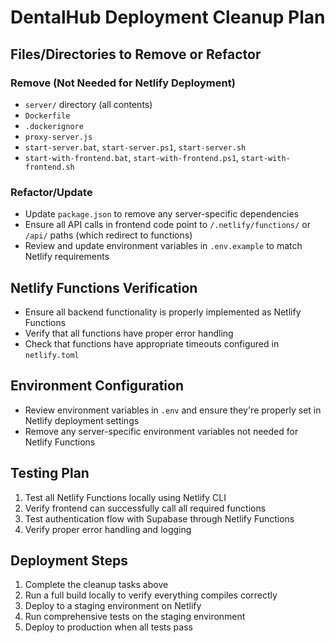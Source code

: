 # DentalHub Deployment Cleanup Plan

## Files/Directories to Remove or Refactor

### Remove (Not Needed for Netlify Deployment)
- `server/` directory (all contents)
- `Dockerfile`
- `.dockerignore`
- `proxy-server.js`
- `start-server.bat`, `start-server.ps1`, `start-server.sh`
- `start-with-frontend.bat`, `start-with-frontend.ps1`, `start-with-frontend.sh`

### Refactor/Update
- Update `package.json` to remove any server-specific dependencies
- Ensure all API calls in frontend code point to `/.netlify/functions/` or `/api/` paths (which redirect to functions)
- Review and update environment variables in `.env.example` to match Netlify requirements

## Netlify Functions Verification
- Ensure all backend functionality is properly implemented as Netlify Functions
- Verify that all functions have proper error handling
- Check that functions have appropriate timeouts configured in `netlify.toml`

## Environment Configuration
- Review environment variables in `.env` and ensure they're properly set in Netlify deployment settings
- Remove any server-specific environment variables not needed for Netlify Functions

## Testing Plan
1. Test all Netlify Functions locally using Netlify CLI
2. Verify frontend can successfully call all required functions
3. Test authentication flow with Supabase through Netlify Functions
4. Verify proper error handling and logging

## Deployment Steps
1. Complete the cleanup tasks above
2. Run a full build locally to verify everything compiles correctly
3. Deploy to a staging environment on Netlify
4. Run comprehensive tests on the staging environment
5. Deploy to production when all tests pass
